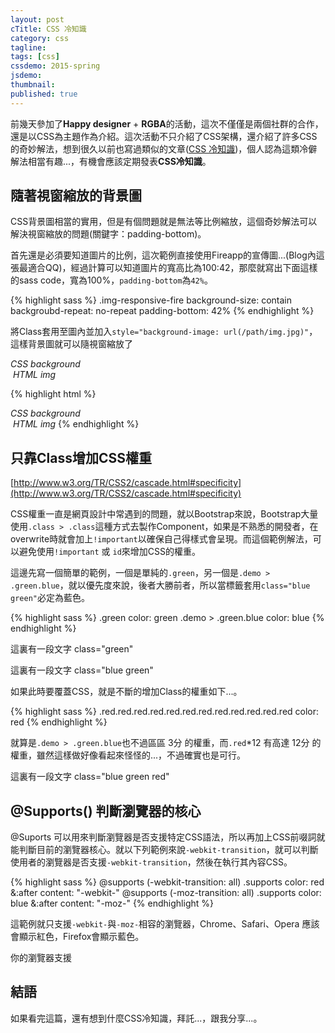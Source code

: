 ```yaml
---
layout: post
cTitle: CSS 冷知識 
category: css
tagline: 
tags: [css]
cssdemo: 2015-spring
jsdemo: 
thumbnail: 
published: true
---
```


前幾天參加了**Happy designer** + **RGBA**的活動，這次不僅僅是兩個社群的合作，還是以CSS為主題作為介紹。這次活動不只介紹了CSS架構，還介紹了許多CSS的奇妙解法，想到很久以前也寫過類似的文章([CSS 冷知識](http://wcc723.github.io/css/2014/05/23/css-cold-knows/))，個人認為這類冷僻解法相當有趣...，有機會應該定期發表**CSS冷知識**。

<!-- more -->

## 隨著視窗縮放的背景圖

CSS背景圖相當的實用，但是有個問題就是無法等比例縮放，這個奇妙解法可以解決視窗縮放的問題(關鍵字：padding-bottom)。

首先還是必須要知道圖片的比例，這次範例直接使用Fireapp的宣傳圖...(Blog內這張最適合QQ)，經過計算可以知道圖片的寬高比為100:42，那麼就寫出下面這樣的sass code，寬為100%，`padding-bottom`為`42%`。

{% highlight sass %}
.img-responsive-fire
	background-size: contain
	backgroubd-repeat: no-repeat
	padding-bottom: 42%
{% endhighlight %}

將Class套用至圖內並加入`style="background-image: url(/path/img.jpg)"`，這樣背景圖就可以隨視窗縮放了

<div class="demo d0113">
	<div class="img-responsive-fire" style="background-image: url(/images/20130917fireapp.jpg)"></div>
	<em>CSS background</em>
	<br>
	<img src="/images/20130917fireapp.jpg" class="img-responsive" alt="">
	<em>HTML img</em>
</div>

{% highlight html %}
<div class="img-responsive-fire" style="background-image: url(/images/20130917fireapp.jpg)"></div>
<em>CSS background</em>
<br>
<img src="/images/20130917fireapp.jpg" class="img-responsive" alt="">
<em>HTML img</em>
{% endhighlight %}


## 只靠Class增加CSS權重

[http://www.w3.org/TR/CSS2/cascade.html#specificity](http://www.w3.org/TR/CSS2/cascade.html#specificity)

CSS權重一直是網頁設計中常遇到的問題，就以Bootstrap來說，Bootstrap大量使用`.class > .class`這種方式去製作Component，如果是不熟悉的開發者，在overwrite時就會加上`!important`以確保自己得樣式會呈現。而這個範例解法，可以避免使用`!important` 或 `id`來增加CSS的權重。

這邊先寫一個簡單的範例，一個是單純的`.green`，另一個是`.demo > .green.blue`，就以優先度來說，後者大勝前者，所以當標籤套用`class="blue green"`必定為藍色。

{% highlight sass %}
.green
	color: green
.demo > .green.blue
	color: blue
{% endhighlight %}

<div class="demo d0113">
	<p class="green">這裏有一段文字 class="green"</p>
	<p class="blue green">這裏有一段文字 class="blue green"</p>
</div>

如果此時要覆蓋CSS，就是不斷的增加Class的權重如下...。

{% highlight sass %}
.red.red.red.red.red.red.red.red.red.red.red.red
	color: red
{% endhighlight %}

就算是`.demo > .green.blue`也不過區區 3分 的權重，而`.red`*12 有高達 12分 的權重，雖然這樣做好像看起來怪怪的...，不過確實也是可行。

<div class="demo d0113">
	<p class="blue green red">這裏有一段文字 class="blue green red"</p>
</div>

## @Supports() 判斷瀏覽器的核心

@Suports 可以用來判斷瀏覽器是否支援特定CSS語法，所以再加上CSS前啜詞就能判斷目前的瀏覽器核心。就以下列範例來說`-webkit-transition`，就可以判斷使用者的瀏覽器是否支援`-webkit-transition`，然後在執行其內容CSS。

{% highlight sass %}
@supports (-webkit-transition: all)
	.supports
		color: red
		&:after 
			content: "-webkit-"
@supports (-moz-transition: all)
	.supports
		color: blue
		&:after 
			content: "-moz-"
{% endhighlight %}

這範例就只支援`-webkit-`與`-moz-`相容的瀏覽器，Chrome、Safari、Opera 應該會顯示紅色，Firefox會顯示藍色。

<div class="demo d0113">
	<p class="supports">
		你的瀏覽器支援  
	</p>
</div>

## 結語

如果看完這篇，還有想到什麼CSS冷知識，拜託...，跟我分享...。
